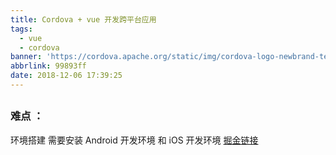 ```yaml
---
title: Cordova + vue 开发跨平台应用
tags:
  - vue
  - cordova
banner: 'https://cordova.apache.org/static/img/cordova-logo-newbrand-textonly.svg'
abbrlink: 99893ff
date: 2018-12-06 17:39:25
---
```


##
### 难点 ：
环境搭建
需要安装 Android 开发环境  和   iOS 开发环境
[掘金链接](https://juejin.im/post/5a31ca3cf265da431876c066)
